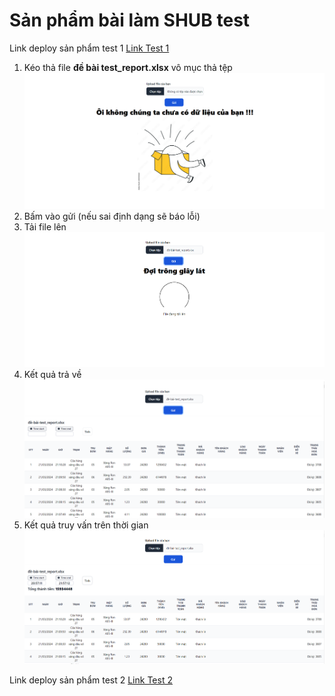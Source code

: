 # Sản phẩm bài làm SHUB test

Link deploy sản phẩm test 1 [Link Test 1](https://resonant-cupcake-feca40.netlify.app/)
1. Kéo thả file  **đề bài test_report.xlsx** vô mục thả tệp
![My Image](image/Screenshot%202024-10-10%20205444.png)
2. Bấm vào gửi (nếu sai định dạng sẽ báo lỗi)
3. Tải file lên
![My Image](image/Screenshot%202024-10-10%20205516.png)
3. Kết quả trả về 
![My Image](image/Screenshot%202024-10-10%20205533.png)
4. Kết quả truy vấn trên thời gian
![My Image](image/Screenshot%202024-10-10%20205716.png)

Link deploy sản phẩm test 2 [Link Test 2](https://sparkling-cupcake-6047c6.netlify.app/)
